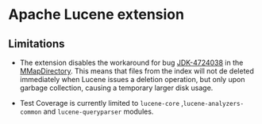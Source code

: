 # Apache Lucene extension

## Limitations

* The extension disables the workaround for bug [JDK-4724038](https://bugs.java.com/bugdatabase/view_bug.do?bug_id=4724038) in the [MMapDirectory](https://lucene.apache.org/core/8_7_0/core/org/apache/lucene/store/MMapDirectory.html). This means that files from the index will not de deleted immediately when Lucene issues a deletion operation, but only upon garbage collection, causing a temporary larger disk usage.


* Test Coverage is currently limited to ```lucene-core``` ,```lucene-analyzers-common``` and ```lucene-queryparser``` modules.
